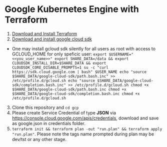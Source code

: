 # Google Kubernetes Engine with Terraform

1. [Download and Install Terraform](https://www.terraform.io/downloads.html)
2. [Download and install google cloud sdk](https://cloud.google.com/sdk/docs/downloads-interactive)
  * One may install gcloud sdk silently for all users as root with access to GCLOUD_HOME for only speficic user:
  `export $USERNAME="<<you_user_name>>"
   export SHARE_DATA=/data && export CLOUDSDK_INSTALL_DIR=$SHARE_DATA && export CLOUDSDK_CORE_DISABLE_PROMPTS=1
   su -c "curl https://sdk.cloud.google.com | bash" $USER_NAME
   echo "source $SHARE_DATA/google-cloud-sdk/path.bash.inc" >> /etc/profile.d/gcloud.sh
   echo "source $SHARE_DATA/google-cloud-sdk/completion.bash.inc" >> /etc/profile.d/gcloud.sh
   chmod +x $SHARE_DATA/google-cloud-sdk/path.bash.inc
   chmod +x $SHARE_DATA/google-cloud-sdk/completion.bash.inc
   chmod +x /etc/profile.d/gcloud.sh`
  
3. Clone this repository and `cd gcp`
4. Please create Service Credential of type **JSON** via https://console.cloud.google.com/apis/credentials, download and save as google.json in credentials folder.
5. `terraform init && terraform plan -out "run.plan" && terraform apply "run.plan"`. Please note the tags name prompted during plan may be dev/tst or any other stage.
